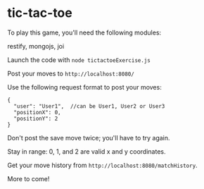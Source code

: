 # tic-tac-toe

To play this game, you'll need the following modules:

restify, mongojs, joi

Launch the code with ```node tictactoeExercise.js```

Post your moves to ```http://localhost:8080/```

Use the following request format to post your moves:
```
{
  "user": "User1",  //can be User1, User2 or User3
  "positionX": 0,
  "positionY": 2
}
```
Don't post the save move twice; you'll have to try again.

Stay in range: 0, 1, and 2 are valid x and y coordinates.

Get your move history from ```http://localhost:8080/matchHistory```.

More to come!
